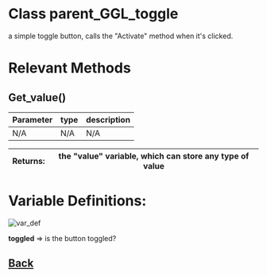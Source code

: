 # Class parent_GGL_toggle

a simple toggle button, calls the "Activate" method when it's clicked.

# Relevant Methods

## Get_value()

| Parameter   |  type   |              description                   |
|--           |       --|--                                          |
|  N/A  |   N/A   |  N/A    |

| Returns:  |  the "value" variable, which can store any type of value |
|--         |                                                        --|

# Variable Definitions:

![var_def](https://github.com/Ced30/GML-GUI-Library-GGL-Documentation/blob/main/Images/API/GGL_instance/parent_GGL_toggle.png)

**toggled**       => is the button toggled?

## [Back](https://github.com/Ced30/GML-GUI-Library-GGL-Documentation/blob/main/API/Instance%20Classes.md)
